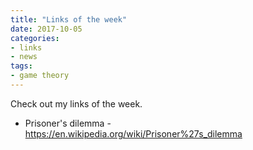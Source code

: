 ```yaml
---
title: "Links of the week"
date: 2017-10-05
categories:
- links
- news
tags:
- game theory
---
```


Check out my links of the week.
<!--more-->

* Prisoner's dilemma - https://en.wikipedia.org/wiki/Prisoner%27s_dilemma

